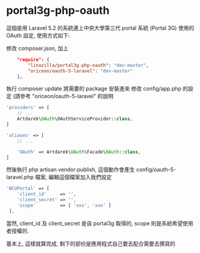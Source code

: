 # portal3g-php-oauth

這個是用 Laravel 5.2 的系統連上中央大學第三代 portal 系統 (Portal 3G) 使用的 OAuth 設定, 使用方式如下:

修改 composer.json, 加上

```json
    "require": {
        "linuzilla/portal3g-php-oauth": "dev-master",
        "oriceon/oauth-5-laravel": "dev-master"
    },
```
執行 composer update 將需要的 package 安裝進來
修改 config/app.php 的設定 (請參考 "oriceon/oauth-5-laravel" 的說明
```php
'providers' => [
    // ...
    Artdarek\OAuth\OAuthServiceProvider::class,
]

'aliases' => [
    // ...

    'OAuth' => Artdarek\OAuth\Facade\OAuth::class,
]
```
然後執行 php artisan vendor:publish, 這個動作會產生 config/oauth-5-laravel.php 檔案, 編輯這個檔案加入我們設定
```php
'NCUPortal' => [
    'client_id'     => '',
    'client_secret' => '',
    'scope'         => [ 'xxx', 'xxx' ]
 ],
 ```
 當然, client_id 及 client_secret 是自 portal3g 取得的, scope 則是系統希望使用者授權的.
 
 基本上, 這樣就算完成, 剩下的部份是應用程式自己要去配合需要去撰寫的
